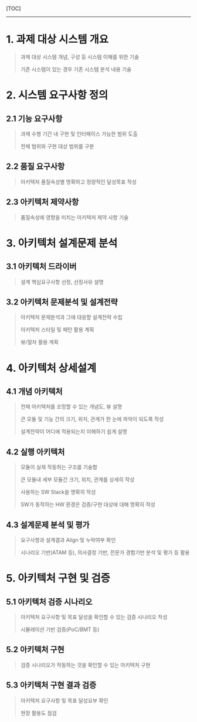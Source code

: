 

[TOC]

------



# 1. 과제 대상 시스템 개요

> 과제 대상 시스템 개념, 구성 등 시스템 이해를 위한 기술
>
> 기존 시스템이 있는 경우 기존 시스템 분석 내용 기술



# 2. 시스템 요구사항 정의

## 2.1 기능 요구사항

> 과제 수행 기간 내 구현 및 인터페이스 가능한 범위 도출
>
> 전체 범위와 구현 대상 범위를 구분



## 2.2 품질 요구사항

> 아키텍처 품질속성별 명확하고 정량적인 달성목표 작성

## 2.3 아키텍처 제약사항

> 품질속성에 영향을 미치는 아키텍처 제약 사항 기술



# 3. 아키텍처 설계문제 분석

## 3.1 아키텍처 드라이버

> 설계 핵심요구사항 선정, 선정사유 설명

## 3.2 아키텍처 문제분석 및 설계전략

> 아키텍처 문제분석과 그에 대응할 설계전략 수립
>
> 아키텍처 스타일 및 패턴 활용 계획
>
> 뷰/절차 활용 계획



# 4. 아키텍처 상세설계

## 4.1 개념 아키텍처

> 전체 아키텍처를 조망할 수 있는 개념도, 뷰 설명
>
> 큰 모듈 및 기능 간의 크기, 위치, 관계가 한 눈에 파악이 되도록 작성
>
> 설계전략이 어디에 적용되는지 이해하기 쉽게 설명



## 4.2 실행 아키텍처

> 모듈이 실제 작동하는 구조를 기술함
>
> 큰 모듈내 세부 모듈간 크기, 위치, 관계를 상세히 작성
>
> 사용하는 SW Stack을 명확히 작성
>
> SW가 동작하는 HW 환경은 검증/구현 대상에 대해 명확히 작성



## 4.3 설계문제 분석 및 평가

> 요구사항과 설계결과 Align 및 누락여부 확인
>
> 시나리오 기반(ATAM 등), 의사결정 기반, 전문가 경험기반 분석 및 평가 등 활용



# 5. 아키텍처 구현 및 검증

## 5.1 아키텍처 검증 시나리오

> 아키텍처 요구사항 및 목표 달성을 확인할 수 있는 검증 시나리오 작성
>
> 시뮬레이션 기반 검증(PoC/BMT 등)



## 5.2 아키텍처 구현

> 검증 시나리오가 작동하는 것을 확인할 수 있는 아키텍처 구현



## 5.3 아키텍처 구현 결과 검증

> 아키텍처 요구사항 및 목표 달성요부 확인
>
> 현장 활용도 점검




